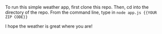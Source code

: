 To run this simple weather app, first clone this repo. Then, cd into the directory of the repo. From the command line, type in `node app.js {{YOUR ZIP CODE}}`

I hope the weather is great where you are!